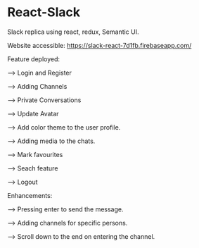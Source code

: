 # React-Slack
Slack replica using react, redux, Semantic UI.

Website accessible: https://slack-react-7d1fb.firebaseapp.com/

Feature deployed:

--> Login and Register

--> Adding Channels

--> Private Conversations

--> Update Avatar

--> Add color theme to the user profile.

--> Adding media to the chats.

--> Mark favourites

--> Seach feature

--> Logout


Enhancements:

--> Pressing enter to send the message.

--> Adding channels for specific persons.

--> Scroll down to the end on entering the channel.




